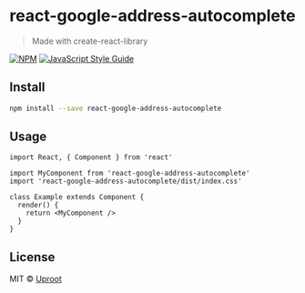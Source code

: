 # react-google-address-autocomplete

> Made with create-react-library

[![NPM](https://img.shields.io/npm/v/react-google-address-autocomplete.svg)](https://www.npmjs.com/package/react-google-address-autocomplete) [![JavaScript Style Guide](https://img.shields.io/badge/code_style-standard-brightgreen.svg)](https://standardjs.com)

## Install

```bash
npm install --save react-google-address-autocomplete
```

## Usage

```tsx
import React, { Component } from 'react'

import MyComponent from 'react-google-address-autocomplete'
import 'react-google-address-autocomplete/dist/index.css'

class Example extends Component {
  render() {
    return <MyComponent />
  }
}
```

## License

MIT © [Uproot](https://github.com/uproot-co)
